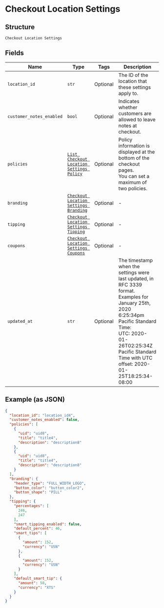 
# Checkout Location Settings

## Structure

`Checkout Location Settings`

## Fields

| Name | Type | Tags | Description |
|  --- | --- | --- | --- |
| `location_id` | `str` | Optional | The ID of the location that these settings apply to. |
| `customer_notes_enabled` | `bool` | Optional | Indicates whether customers are allowed to leave notes at checkout. |
| `policies` | [`List Checkout Location Settings Policy`](../../doc/models/checkout-location-settings-policy.md) | Optional | Policy information is displayed at the bottom of the checkout pages.<br>You can set a maximum of two policies. |
| `branding` | [`Checkout Location Settings Branding`](../../doc/models/checkout-location-settings-branding.md) | Optional | - |
| `tipping` | [`Checkout Location Settings Tipping`](../../doc/models/checkout-location-settings-tipping.md) | Optional | - |
| `coupons` | [`Checkout Location Settings Coupons`](../../doc/models/checkout-location-settings-coupons.md) | Optional | - |
| `updated_at` | `str` | Optional | The timestamp when the settings were last updated, in RFC 3339 format.<br>Examples for January 25th, 2020 6:25:34pm Pacific Standard Time:<br>UTC: 2020-01-26T02:25:34Z<br>Pacific Standard Time with UTC offset: 2020-01-25T18:25:34-08:00 |

## Example (as JSON)

```json
{
  "location_id": "location_id4",
  "customer_notes_enabled": false,
  "policies": [
    {
      "uid": "uid8",
      "title": "title4",
      "description": "description8"
    },
    {
      "uid": "uid8",
      "title": "title4",
      "description": "description8"
    }
  ],
  "branding": {
    "header_type": "FULL_WIDTH_LOGO",
    "button_color": "button_color2",
    "button_shape": "PILL"
  },
  "tipping": {
    "percentages": [
      246,
      247
    ],
    "smart_tipping_enabled": false,
    "default_percent": 46,
    "smart_tips": [
      {
        "amount": 152,
        "currency": "USN"
      },
      {
        "amount": 152,
        "currency": "USN"
      }
    ],
    "default_smart_tip": {
      "amount": 58,
      "currency": "XTS"
    }
  }
}
```

